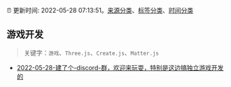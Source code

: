 :alarm_clock: 更新时间: 2022-05-28 07:13:51。[来源分类](../README.md)、[标签分类](../TAGS.md)、[时间分类](../TIMELINE.md)

## 游戏开发


> 关键字：`游戏`、`Three.js`、`Create.js`、`Matter.js`



- [2022-05-28-建了个-discord-群，欢迎来玩耍，特别是这边搞独立游戏开发的](https://www.v2ex.com/t/855856) 